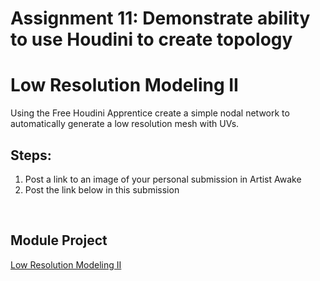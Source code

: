 # Assignment 11: Demonstrate ability to use Houdini to create topology

<h1 id="dom-i">Low Resolution Modeling II</h1>
<p>Using the Free Houdini Apprentice create a simple nodal network to automatically generate a low resolution mesh with UVs.</p>
<h2 id="module-project">Steps:</h2>
<ol>
<li>Post a link to an image of your personal submission in Artist Awake</li>
<li>Post the link below in this submission</li>
</ol>
<p>&nbsp;</p>
<h2 id="module-project">Module Project</h2>
<p><a title="Low Resolution Modeling II" href="https://vertexschool.instructure.com/courses/14/modules/95" data-api-endpoint="https://vertexschool.instructure.com/api/v1/courses/14/modules/95" data-api-returntype="Module">Low Resolution Modeling II</a></p>